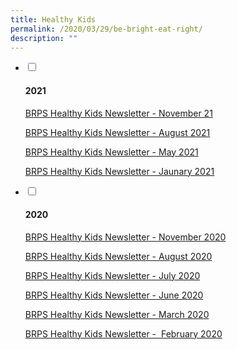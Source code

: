 ```yaml
---
title: Healthy Kids
permalink: /2020/03/29/be-bright-eat-right/
description: ""
---
```

<ul class="jekyllcodex_accordion">
<li>
<input type="checkbox" id="accordion1">
<label for="accordion1"><h4>2021</h4></label>
<div>
<p><a href="/files/BRPS-Healthy-Kids-Newsletter-Nov-21.pdf">BRPS Healthy Kids Newsletter - November 21</a></p>
<p><a href="/files/BRPS-Healthy-Kids-Newsletter-Aug-2021-1.pdf">BRPS Healthy Kids Newsletter - August 2021</a></p>
<p><a href="/files/BRPS-Healthy-Kids-Newsletter-MAY-2021.pdf">BRPS Healthy Kids Newsletter - May 2021</a></p>
<p><a href="/files/BRPS-Healthy-Kids-Newsletter-JAN-2021.pdf">BRPS Healthy Kids Newsletter - Jaunary 2021</a></p>
</div>
</li>  
<li>
<input type="checkbox" id="accordion2">
<label for="accordion2"><h4>2020</h4></label>
<div>
<p><a href="https://blangahrisepri.moe.edu.sg/wp-content/uploads/2020/03/BRPS-Healthy-Kids-Newsletter-NOV-2020.pdf">BRPS Healthy Kids Newsletter - November 2020</a></p>
<p><a href="https://blangahrisepri.moe.edu.sg/wp-content/uploads/2020/03/Update_BRPS-Healthy-Kids-Newsletter-AUG-2020-final.pdf">BRPS Healthy Kids Newsletter - August 2020</a></p>
<p><a href="https://blangahrisepri.moe.edu.sg/wp-content/uploads/2020/03/BRPS-Healthy-Kids-Newsletter-JULY-2020.pdf">BRPS Healthy Kids Newsletter - July 2020</a></p>
<p><a href="/files/BRPS-Healthy-Kids-Newsletter-June-2020-final.pdf">BRPS Healthy Kids Newsletter - June 2020</a></p>
<p><a href="/files/BRPS-Healthy-Kids-Newsletter-March-2020.pdf">BRPS Healthy Kids Newsletter - March 2020</a></p>
<p><a href="/files/BRPS-Healthy-Kids-Newsletter-27-Feb-2020-Final-TAPGRABGO-SATS-logo.pdf">BRPS Healthy Kids Newsletter -&nbsp; February 2020</a></p>
</div>
</li>
</ul>